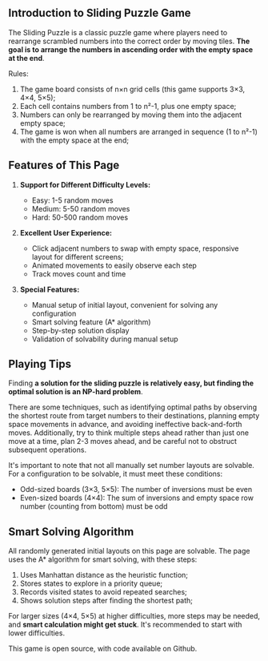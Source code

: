 
## Introduction to Sliding Puzzle Game

The Sliding Puzzle is a classic puzzle game where players need to rearrange scrambled numbers into the correct order by moving tiles. **The goal is to arrange the numbers in ascending order with the empty space at the end**.

Rules:

1. The game board consists of n×n grid cells (this game supports 3×3, 4×4, 5×5);
2. Each cell contains numbers from 1 to n²-1, plus one empty space;
3. Numbers can only be rearranged by moving them into the adjacent empty space;
4. The game is won when all numbers are arranged in sequence (1 to n²-1) with the empty space at the end;

## Features of This Page

1. **Support for Different Difficulty Levels:**
   - Easy: 1-5 random moves
   - Medium: 5-50 random moves
   - Hard: 50-500 random moves

2. **Excellent User Experience:**
   - Click adjacent numbers to swap with empty space, responsive layout for different screens;
   - Animated movements to easily observe each step
   - Track moves count and time

3. **Special Features:**
   - Manual setup of initial layout, convenient for solving any configuration
   - Smart solving feature (A* algorithm)
   - Step-by-step solution display
   - Validation of solvability during manual setup

## Playing Tips

Finding **a solution for the sliding puzzle is relatively easy, but finding the optimal solution is an NP-hard problem**.

There are some techniques, such as identifying optimal paths by observing the shortest route from target numbers to their destinations, planning empty space movements in advance, and avoiding ineffective back-and-forth moves. Additionally, try to think multiple steps ahead rather than just one move at a time, plan 2-3 moves ahead, and be careful not to obstruct subsequent operations.

It's important to note that not all manually set number layouts are solvable. For a configuration to be solvable, it must meet these conditions:

- Odd-sized boards (3×3, 5×5): The number of inversions must be even
- Even-sized boards (4×4): The sum of inversions and empty space row number (counting from bottom) must be odd

## Smart Solving Algorithm

All randomly generated initial layouts on this page are solvable. The page uses the A* algorithm for smart solving, with these steps:

1. Uses Manhattan distance as the heuristic function;
2. Stores states to explore in a priority queue;
3. Records visited states to avoid repeated searches;
4. Shows solution steps after finding the shortest path;

For larger sizes (4×4, 5×5) at higher difficulties, more steps may be needed, and **smart calculation might get stuck**. It's recommended to start with lower difficulties.

This game is open source, with code available on Github.